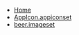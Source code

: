 <!-- docs/_sidebar.md -->
- [Home](/)
- [AppIcon.appiconset](devassistDocs/docs/Tutorials/SwiftUICombineMVVM/SwiftUICombineMVVM/Assets.xcassets/AppIcon.appiconset/)
- [beer.imageset](devassistDocs/docs/Tutorials/SwiftUICombineMVVM/SwiftUICombineMVVM/Assets.xcassets/beer.imageset/)